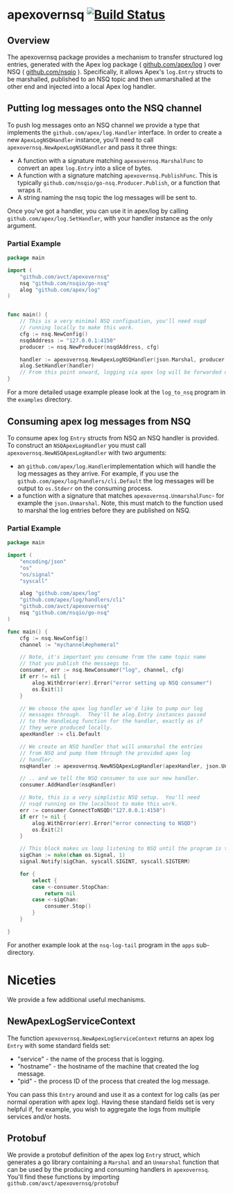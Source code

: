 # apexovernsq [![Build Status](https://travis-ci.org/avct/apexovernsq.svg?branch=master)](https://travis-ci.org/avct/apexovernsq)

## Overview
The apexovernsq package provides a mechanism to transfer structured log entries, generated with the Apex log package ( [github.com/apex/log](https://github.com/apex/log) ) over NSQ ( [github.com/nsqio](https://github.com/nsqio) ).  Specifically, it allows Apex's `log.Entry` structs to be marshalled, published to an NSQ topic and then unmarshalled at the other end and injected into a local Apex log handler.

## Putting log messages onto the NSQ channel

To push log messages onto an NSQ channel we provide a type that implements the `github.com/apex/log.Handler` interface.  In order to create a new `ApexLogNSQHandler` instance, you'll need to call `apexovernsq.NewApexLogNSQHandler` and pass it three things:

   * A function with a signature matching `apexovernsq.MarshalFunc` to convert an apex `log.Entry` into a slice of bytes.
   * A function with a signature matching `apexovernsq.PublishFunc`. This is typically `github.com/nsqio/go-nsq.Producer.Publish`, or a function that wraps it.
   * A string naming the nsq topic the log messages will be sent to.

Once you've got a handler, you can use it in apex/log by calling `github.com/apex/log.SetHandler`, with your handler instance as the only argument. 

### Partial Example

```go
package main

import (
	"github.com/avct/apexovernsq"
	nsq "github.com/nsqio/go-nsq"
	alog "github.com/apex/log"
)


func main() {
	// This is a very minimal NSQ configuation, you'll need nsqd
	// running locally to make this work.
	cfg := nsq.NewConfig()
	nsqdAddress := "127.0.0.1:4150"
	producer := nsq.NewProducer(nsqdAddress, cfg)

	handler := apexovernsq.NewApexLogNSQHandler(json.Marshal, producer.Publish, "log")
	alog.SetHandler(handler)
	// From this point onward, logging via apex log will be forwarded over NSQ
}
```

For a more detailed usage example please look at the `log_to_nsq` program in the `examples` directory.

## Consuming apex log messages from NSQ

To consume apex log `Entry` structs from NSQ an NSQ handler is
provided.  To construct an `NSQApexLogHandler` you must call `apexovernsq.NewNSQApexLogHandler` with two arguments:

   * an `github.com/apex/log.Handler`implementation which will handle the log messages as they arrive.  For example, if you use the `github.com/apex/log/handlers/cli.Default` the log messages will be output to `os.Stderr` on the consuming process.
   * a function with a signature that matches `apexovernsq.UnmarshalFunc`- for example the `json.Unmarshal`.  Note, this must match to the function used to marshal the log entries before they are published on NSQ.
   
### Partial Example

```go
package main

import (
	"encoding/json"
	"os"
	"os/signal"
	"syscall"

	alog "github.com/apex/log"
	"github.com/apex/log/handlers/cli"
	"github.com/avct/apexovernsq"
	nsq "github.com/nsqio/go-nsq"
)

func main() {
	cfg := nsq.NewConfig()
	channel := "mychannel#ephemeral"

	// Note, it's important you consume from the same topic name
	// that you publish the messaegs to.
	consumer, err := nsq.NewConsumer("log", channel, cfg)
	if err != nil {
		alog.WithError(err).Error("error setting up NSQ consumer")
		os.Exit(1)
	}

	// We choose the apex log handler we'd like to pump our log
	// messages through.  They'll be alog.Entry instances passed
	// to the HandleLog function for the handler, exactly as if
	// they were produced locally.
	apexHandler := cli.Default

	// We create an NSQ handler that will unmarshal the entries
	// from NSQ and pump them through the provided apex log
	// handler.
	nsqHandler := apexovernsq.NewNSQApexLogHandler(apexHandler, json.Unmarshal)

	// .. and we tell the NSQ consumer to use our new handler.
	consumer.AddHandler(nsqHandler)

	// Note, this is a very simplistic NSQ setup.  You'll need
	// nsqd running on the localhost to make this work.
	err := consumer.ConnectToNSQD("127.0.0.1:4150")
	if err != nil {
		alog.WithError(err).Error("error connecting to NSQD")
		os.Exit(2)
	}

	// This block makes us loop listening to NSQ until the program is terminated.
	sigChan := make(chan os.Signal, 1)
	signal.Notify(sigChan, syscall.SIGINT, syscall.SIGTERM)

	for {
		select {
		case <-consumer.StopChan:
			return nil
		case <-sigChan:
			consumer.Stop()
		}
	}

}
```

For another example look at the `nsq-log-tail` program in the `apps` sub-directory.

# Niceties

We provide a few additional useful mechanisms.

## NewApexLogServiceContext

The function `apexovernsq.NewApexLogServiceContext` returns an apex log `Entry` with some standard fields set: 

   * "service" - the name of the process that is logging.
   * "hostname" - the hostname of the machine that created the log message.
   * "pid" - the process ID of the process that created the log message.
   
You can pass this `Entry` around and use it as a context for log calls (as per normal operation with apex log).  Having these standard fields set is very helpful if, for example, you wish to aggregate the logs from multiple services and/or hosts.

## Protobuf

We provide a protobuf definition of the apex log `Entry` struct, which
generates a go library containing a `Marshal` and an `Unmarshal`
function that can be used by the producing and consuming handlers in
`apexovernsq`. You'll find these functions by importing
`github.com/avct/apexovernsq/protobuf`

